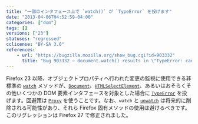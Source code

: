 ```yaml
---
title: "一部のインタフェース上で `watch()` が `TypeError` を投げます"
date: "2013-04-06T04:52:59-04:00"
categories: ["dom"]
tags: []
versions: ["23"]
statuses: "regressed"
cclicense: "BY-SA 3.0"
references:
    - url: "https://bugzilla.mozilla.org/show_bug.cgi?id=903332"
      title: "Bug 903332 – document.watch() results in \"TypeError: can\'t watch non-native objects of class Proxy\""
---
```

Firefox 23 以降、オブジェクトプロパティへ行われた変更の監視に使用できる非標準の [`watch`](https://developer.mozilla.org/ja/docs/Web/JavaScript/Reference/Global_Objects/Object/watch) メソッドが、[`Document`](https://developer.mozilla.org/ja/docs/Web/API/Document)、[`HTMLSelectElement`](https://developer.mozilla.org/ja/docs/Web/API/HTMLSelectElement)、あるいはおそらくその他いくつかの DOM 要素インタフェースを対象とした場合に [`TypeError`](https://developer.mozilla.org/ja/docs/Web/JavaScript/Reference/Global_Objects/TypeError) を投げます。回避策は [`Proxy`](https://developer.mozilla.org/ja/docs/Web/JavaScript/Reference/Global_Objects/Proxy) を使うことです。なお、`watch` と [`unwatch`](https://developer.mozilla.org/ja/docs/Web/JavaScript/Reference/Global_Objects/Object/unwatch) は将来的に削除される可能性があり、それら Firefox 固有メソッドの使用は避けるべきです。このリグレッションは Firefox 27 で修正されました。
